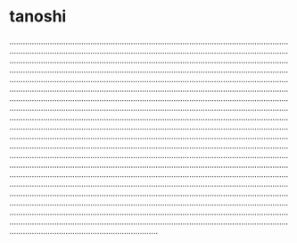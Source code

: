 # tanoshi

..................................................................................................................................................................................................................................................................................................................................................................................................................................................................................................................................................................................................................................................................................................................................................................................................................................................................................................................................................................................................................................................................................................................................................................................................................................................................................................................................................................................................................................................................................................................................................................................................................................................................................................................................................................................................................................................................................................................................................................................................................................................................................................................................................................................................................................................................................................................................................................................................................................................................................................................................................................................................................................................
